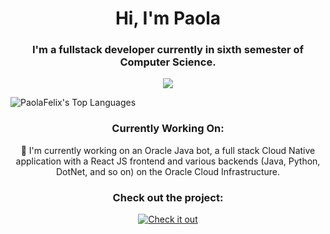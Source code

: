 
<h1 align="center">Hi, I'm Paola</h1>

<h3 align="center">I'm a fullstack developer currently in sixth semester of Computer Science.</h3>


<p align="center">
    <img src="https://skillicons.dev/icons?i=javascript,python,cpp,github,docker,figma,html,css,java,mysql,nodejs,postman,react,npm,selenium,spring," />
</p>


![PaolaFelix's Top Languages](https://github-readme-stats.vercel.app/api/top-langs/?username=PaolaFelix&theme=tokyonight&show_icons=true&hide_border=true&layout=compact)

<h3 align="center">Currently Working On:</h3>

<p align="center">🤖 I'm currently working on an Oracle Java bot, a full stack Cloud Native application with a React JS frontend and various backends (Java, Python, DotNet, and so on) on the Oracle Cloud Infrastructure.</p>

<h3 align="center">Check out the project:</h3>

<p align="center">
    <a href="https://github.com/BoJavs-svg/OracleJavaBot25">
        <img src="https://img.shields.io/badge/Repository-Check it out-blueviolet?style=for-the-badge" alt="Check it out" />
    </a>
</p>
<!--
**PaolaFelix/PaolaFelix** is a ✨ _special_ ✨ repository because its `README.md` (this file) appears on your GitHub profile.

Here are some ideas to get you started:

- 🔭 I’m currently working on ...
- 🌱 I’m currently learning ...
- 👯 I’m looking to collaborate on ...
- 🤔 I’m looking for help with ...
- 💬 Ask me about ...
- 📫 How to reach me: ...
- 😄 Pronouns: ...
- ⚡ Fun fact: ...
-->
